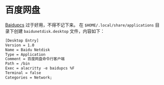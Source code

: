 # 百度网盘

[Baidupcs](https://github.com/qjfoidnh/BaiduPCS-Go) 过于好用，不得不记下来。
在 `$HOME/.local/share/applications` 目录下创建 `baidunetdisk.desktop` 文件，内容如下：

```txt
[Desktop Entry]
Version = 1.0
Name = Baidu Netdisk
Type = Application
Comment = 百度网盘命令行客户端
Path = /bin
Exec = alacritty -e baidupcs %F
Terminal = false
Categories = Network;
```
